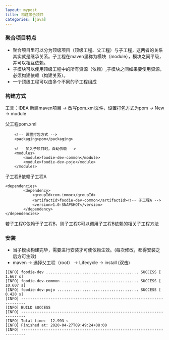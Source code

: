 ```yaml
---
layout: mypost
title: 构建聚合项目
categories: [java]
---
```


### 聚合项目特点
- 聚合项目里可以分为顶级项目（顶级工程、父工程）与子工程，这两者的关系其实就是继承关系。子工程在maven里称为模块（module），模块之间平级，并可以相互依赖。
- 子模块可以使用顶级工程中的所有资源（依赖）,子模块之间如果要使用资源，必须构建依赖（构建关系）。
- 一个顶级工程可以由多个不同的子工程组成

### 构建方式
工具：IDEA
新建maven项目 -> 改写pom.xml文件，设置打包方式为pom -> New -> module

父工程pom.xml
```
    <!-- 设置打包方式 -->
    <packaging>pom</packaging>

    <!-- 加入子项目时，自动依赖 -->
    <modules>
        <module>foodie-dev-common</module>
        <module>foodie-dev-pojo</module>
    </modules>
```

子工程B依赖子工程A 
```
<dependencies>
        <dependency>
            <groupId>com.immoc</groupId>
            <artifactId>foodie-dev-common</artifactId><!-- 子工程A -->
            <version>1.0-SNAPSHOT</version>
        </dependency>
</dependencies>
```
若子工程C依赖于子工程B，则子工程C可以调用子工程B依赖的相关子工程方法

### 安装
- 当子模块构建完毕，需要进行安装才可使依赖生效。(每次修改，都得安装之后方可生效)
- maven -> 选择父工程（root） -> Lifecycle -> install (双击)

```
[INFO] foodie-dev ......................................... SUCCESS [  1.667 s]
[INFO] foodie-dev-common .................................. SUCCESS [ 10.607 s]
[INFO] foodie-dev-pojo .................................... SUCCESS [  0.420 s]
[INFO] ------------------------------------------------------------------------
[INFO] BUILD SUCCESS
[INFO] ------------------------------------------------------------------------
[INFO] Total time:  12.993 s
[INFO] Finished at: 2020-04-27T09:49:24+08:00
[INFO] ------------------------------------------------------------------------
```
